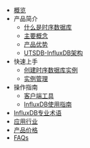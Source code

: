 
* [概览](/utsdb/README)
* 产品简介
    * [什么是时序数据库](/utsdb/product/concepts)
    * [主要概念](/utsdb/product/Terminology)
    * [产品优势](/utsdb/product/superiority)
    * [UTSDB-InfluxDB架构](/utsdb/product/architecture)
* 快速上手
    * [创建时序数据库实例](/utsdb/quick/create)
    * [实例管理](/utsdb/quick/instance)
* 操作指南
    * [客户端工具](/utsdb/guide/login)
    * [InfluxDB使用指南](/utsdb/guide/use)
* [InfluxDB专业术语](/utsdb/influxdb)
* [应用行业](/utsdb/application)
* [产品价格](/utsdb/price)
* [FAQs](/utsdb/faqs)



